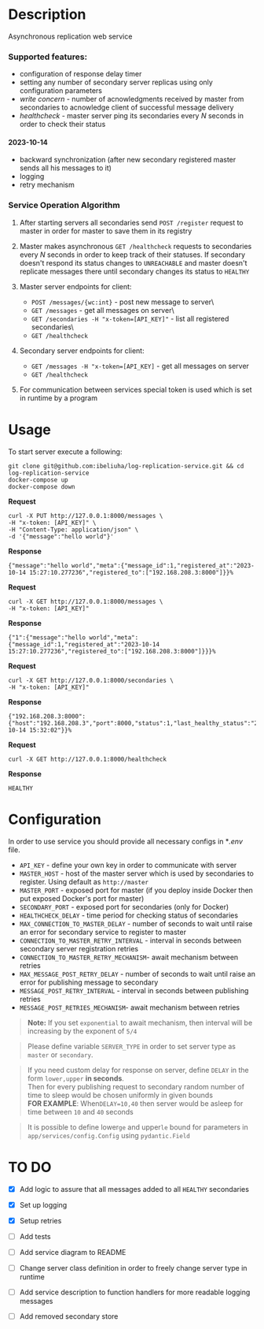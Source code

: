 # Description
Asynchronous replication web service

### Supported features:
* configuration of response delay timer
* setting any number of secondary server replicas using only configuration parameters
* *write concern* - number of acnowledgments received by master from secondaries to acnowledge client of successful message delivery 
* *healthcheck* - master server ping its secondaries every *N* seconds in order to check their status
#### 2023-10-14
- backward synchronization (after new secondary registered master sends all his messages to it)
- logging
- retry mechanism

### Service Operation Algorithm
1. After starting servers all secondaries send `POST /register` request to master in order for master to save them in its registry
2. Master makes asynchronous `GET /healthcheck` requests to secondaries every *N* seconds in order to keep track of their statuses. If secondary doesn't respond its status changes to `UNREACHABLE` and master doesn't replicate messages there until secondary changes its status to `HEALTHY` 
3. Master server endpoints for client:
   - `POST /messages/{wc:int}` - post new message to server\
   - `GET /messages`  - get all messages on server\
   - `GET /secondaries -H "x-token=[API_KEY]"` - list all registered secondaries\
   - `GET /healthcheck`

4. Secondary server endpoints for client:
   - `GET /messages -H "x-token=[API_KEY]` - get all messages on server
   - `GET /healthcheck`
5. For communication between services special token is used which is set in runtime by a program


# Usage
To start server execute a following:

```commandline
git clone git@github.com:ibeliuha/log-replication-service.git && cd log-replication-service
docker-compose up
docker-compose down
```
**Request**
```commandline
curl -X PUT http://127.0.0.1:8000/messages \
-H "x-token: [API_KEY]" \
-H "Content-Type: application/json" \
-d '{"message":"hello world"}'
   ```
**Response**
```
{"message":"hello world","meta":{"message_id":1,"registered_at":"2023-10-14 15:27:10.277236","registered_to":["192.168.208.3:8000"]}}%
```
**Request**
```commandline
curl -X GET http://127.0.0.1:8000/messages \
-H "x-token: [API_KEY]"
```
**Response**
```
{"1":{"message":"hello world","meta":{"message_id":1,"registered_at":"2023-10-14 15:27:10.277236","registered_to":["192.168.208.3:8000"]}}}%
```
**Request**
```commandline
curl -X GET http://127.0.0.1:8000/secondaries \
-H "x-token: [API_KEY]"
```
**Response**
```
{"192.168.208.3:8000":{"host":"192.168.208.3","port":8000,"status":1,"last_healthy_status":"2023-10-14 15:32:02"}}%
```
**Request**
```commandline
curl -X GET http://127.0.0.1:8000/healthcheck
```
**Response**
```
HEALTHY
```
# Configuration
In order to use service you should provide all necessary configs in **.env* file.
* `API_KEY` - define your own key in order to communicate with server
* `MASTER_HOST` - host of the master server which is used by secondaries to register. Using default as `http://master`
* `MASTER_PORT` - exposed port for master (if you deploy inside Docker then put exposed Docker's port for master)
* `SECONDARY_PORT` - exposed port for secondaries (only for Docker)
* `HEALTHCHECK_DELAY` - time period for checking status of secondaries
* `MAX_CONNECTION_TO_MASTER_DELAY` - number of seconds to wait until raise an error for secondary service to register to master
* `CONNECTION_TO_MASTER_RETRY_INTERVAL` - interval in seconds between secondary server registration retries 
* `CONNECTION_TO_MASTER_RETRY_MECHANISM`- await mechanism between retries
* `MAX_MESSAGE_POST_RETRY_DELAY` - number of seconds to wait until raise an error for publishing message to secondary
* `MESSAGE_POST_RETRY_INTERVAL` - interval in seconds between publishing retries
* `MESSAGE_POST_RETRIES_MECHANISM`- await mechanism between retries
>**Note:** If you set `exponential` to await mechanism, then interval will be increasing by the exponent of `5/4`

> Please define variable `SERVER_TYPE` in order to set server type as `master` or `secondary`.
 
> If you need custom delay for response on server, define `DELAY` in the form `lower,upper` **in seconds**.\
> Then for every publishing request to secondary random number of time to sleep would be chosen uniformly in given bounds\
> **FOR EXAMPLE**: When`DELAY=10,40` then server would be asleep for time between `10` and `40` seconds  

>It is possible to define lower`ge` and upper`le` bound for parameters in `app/services/config.Config` using `pydantic.Field`

# TO DO
   - [x] Add logic to assure that all messages added to all `HEALTHY` secondaries
   - [x] Set up logging
   - [x] Setup retries
   - [ ] Add tests
   - [ ] Add service diagram to README
   - [ ] Change server class definition in order to freely change server type in runtime
   - [ ] Add service description to function handlers for more readable logging messages 
   - [ ] Add removed secondary store

